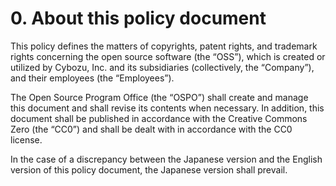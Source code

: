 # 0. About this policy document
This policy defines the matters of copyrights, patent rights, and trademark rights concerning the open source software (the “OSS”), which is created or utilized by Cybozu, Inc. and its subsidiaries (collectively, the “Company”), and their employees (the “Employees”).

The Open Source Program Office (the “OSPO”) shall create and manage this document and shall revise its contents when necessary. In addition, this document shall be published in accordance with the Creative Commons Zero (the “CC0”) and shall be dealt with in accordance with the CC0 license.

In the case of a discrepancy between the Japanese version and the English version of this policy document, the Japanese version shall prevail.